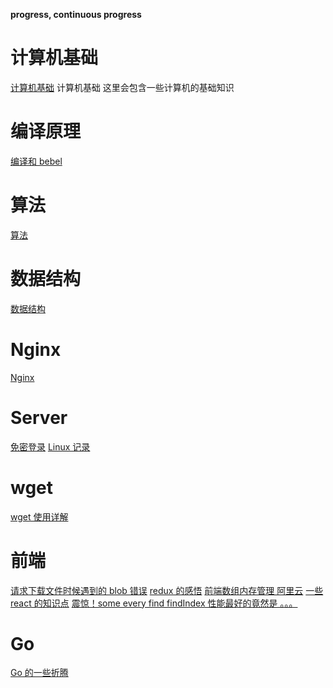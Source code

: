 **progress, continuous progress**

# 计算机基础

[计算机基础](./Basics/Basics.md)
计算机基础 这里会包含一些计算机的基础知识

# 编译原理

[编译和 bebel](./Compilation/Compilation.md)

# 算法

[算法](./Algorithm/Algorithm.md)

# 数据结构

[数据结构](./DataStructure/DataStructure.md)

# Nginx

[Nginx](./Nginx/Nginx.md)

# Server

[免密登录](./Server/FreePassWord.md)
[Linux 记录](./Server/Linux.md)

# wget

[wget 使用详解](https://wangchujiang.com/linux-command/c/wget.html)

# 前端

[请求下载文件时候遇到的 blob 错误](./Frontend/BlobError.md)
[redux 的感悟](./Frontend/Redux.md)
[前端数组内存管理 阿里云](https://developer.aliyun.com/article/765017)
[一些 react 的知识点](./Frontend/React.md)
[震惊！some every find findIndex 性能最好的竟然是 。。。](./Frontend/Performance.md)

# Go

[Go 的一些折腾](./Server/Golang/Golang.md)
